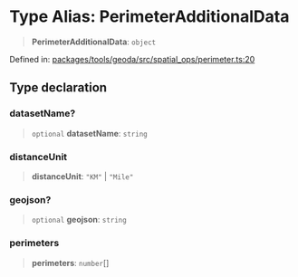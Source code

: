 # Type Alias: PerimeterAdditionalData

> **PerimeterAdditionalData**: `object`

Defined in: [packages/tools/geoda/src/spatial\_ops/perimeter.ts:20](https://github.com/GeoDaCenter/openassistant/blob/bc4037be52d89829440fcc4aaa1010be73719d16/packages/tools/geoda/src/spatial_ops/perimeter.ts#L20)

## Type declaration

### datasetName?

> `optional` **datasetName**: `string`

### distanceUnit

> **distanceUnit**: `"KM"` \| `"Mile"`

### geojson?

> `optional` **geojson**: `string`

### perimeters

> **perimeters**: `number`[]
